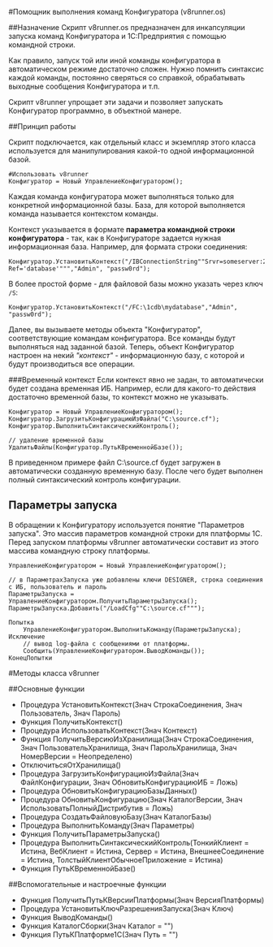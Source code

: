 #Помощник выполнения команд Конфигуратора (v8runner.os)

##Назначение
Скрипт v8runner.os предназначен для инкапсуляции запуска команд Конфигуратора и 1С:Предприятия с помощью командной строки.

Как правило, запуск той или иной команды конфигуратора в автоматическом режиме достаточно сложен. Нужно помнить синтаксис каждой команды, постоянно сверяться со справкой, обрабатывать выходные сообщения Конфигуратора и т.п.

Скрипт v8runner упрощает эти задачи и позволяет запускать Конфигуратор программно, в объектной манере.

##Принцип работы

Скрипт подключается, как отдельный класс и экземпляр этого класса используется для манипулирования какой-то одной информационной базой.

	#Использовать v8runner
	Конфигуратор = Новый УправлениеКонфигуратором();

Каждая команда конфигуратора может выполняться только для конкретной информационной базы. База, для которой выполняется команда называется контекстом команды.

Контекст указывается в формате **параметра командной строки конфигуратора** - так, как в Конфигураторе задается нужная информационная база. Например, для формата строки соединения:

	Конфигуратор.УстановитьКонтекст("/IBConnectionString""Srvr=someserver:2041; Ref='database'""","Admin", "passw0rd");

В более простой форме - для файловой базы можно указать через ключ ```/S```:

	Конфигуратор.УстановитьКонтекст("/FC:\1cdb\mydatabase","Admin", "passw0rd");

Далее, вы вызываете методы объекта "Конфигуратор", соответствующие командам конфигуратора. Все команды будут выполняться над заданной базой. Теперь, объект Конфигуратор настроен на некий *"контекст"* - информационную базу, с которой и будут производиться все операции.

###Временный контекст
Если контекст явно не задан, то автоматически будет создана временная ИБ. Например, если для какого-то действия достаточно временной базы, то контекст можно не указывать.

	Конфигуратор = Новый УправлениеКонфигуратором();
	Конфигуратор.ЗагрузитьКонфигурациюИзФайла("C:\source.cf");
	Конфигуратор.ВыполнитьСинтаксическийКонтроль();

	// удаление временной базы
	УдалитьФайлы(Конфигуратор.ПутьКВременнойБазе());

В приведенном примере файл C:\source.cf будет загружен в автоматически созданную временную базу. После чего будет выполнен полный синтаксический контроль конфигурации.

## Параметры запуска
В обращении к Конфигуратору используется понятие "Параметров запуска". Это массив параметров командной строки для платформы 1С. Перед запуском платформы v8runner автоматически составит из этого массива командную строку платформы.

	УправлениеКонфигуратором = Новый УправлениеКонфигуратором();	
	
	// в ПараметрахЗапуска уже добавлены ключи DESIGNER, строка соединения с ИБ, пользователь и пароль
	ПараметрыЗапуска = УправлениеКонфигуратором.ПолучитьПараметрыЗапуска();
	ПараметрыЗапуска.Добавить("/LoadCfg""C:\source.cf"""); 
	
	Попытка
		УправлениеКонфигуратором.ВыполнитьКоманду(ПараметрыЗапуска);
	Исключение
		// вывод log-файла с сообщениями от платформы.
		Сообщить(УправлениеКонфигуратором.ВыводКоманды());
	КонецПопытки

#Методы класса v8runner

##Основные функции
- Процедура УстановитьКонтекст(Знач СтрокаСоединения, Знач Пользователь, Знач Пароль) 
- Функция ПолучитьКонтекст()
- Процедура ИспользоватьКонтекст(Знач Контекст) 
- Функция ПолучитьВерсиюИзХранилища(Знач СтрокаСоединения, Знач ПользовательХранилища, Знач ПарольХранилища, Знач НомерВерсии = Неопределено) 
- ОтключитьсяОтХранилища()
- Процедура ЗагрузитьКонфигурациюИзФайла(Знач ФайлКонфигурации, Знач ОбновитьКонфигурациюИБ = Ложь)
- Процедура ОбновитьКонфигурациюБазыДанных()
- Процедура ОбновитьКонфигурацию(Знач КаталогВерсии, Знач ИспользоватьПолныйДистрибутив = Ложь)
- Процедура СоздатьФайловуюБазу(Знач КаталогБазы)
- Процедура ВыполнитьКоманду(Знач Параметры)
- Функция ПолучитьПараметрыЗапуска()
- Процедура ВыполнитьСинтаксическийКонтроль(ТонкийКлиент = Истина, ВебКлиент = Истина, Сервер = Истина, ВнешнееСоединение = Истина, ТолстыйКлиентОбычноеПриложение = Истина)
- Функция ПутьКВременнойБазе()

##Вспомогательные и настроечные функции
- Функция ПолучитьПутьКВерсииПлатформы(Знач ВерсияПлатформы)
- Процедура УстановитьКлючРазрешенияЗапуска(Знач Ключ)
- Функция ВыводКоманды()
- Функция КаталогСборки(Знач Каталог = "")
- Функция ПутьКПлатформе1С(Знач Путь = "")